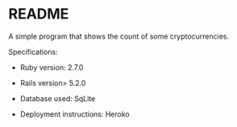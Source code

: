 # README

A simple program that shows the count of some cryptocurrencies.

Specifications:

* Ruby version: 2.7.0

* Rails version> 5.2.0

* Database used: SqLite

* Deployment instructions: Heroko
